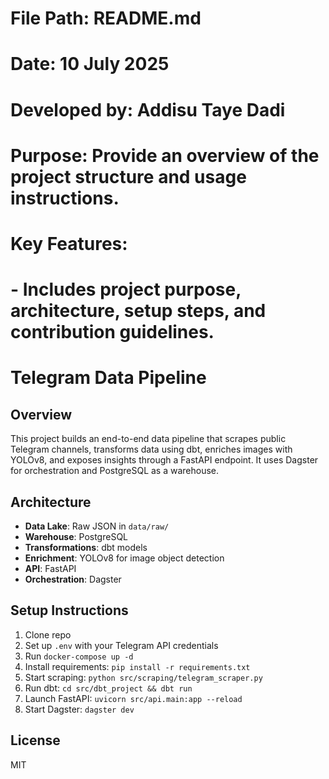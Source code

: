 # File Path: README.md
# Date: 10 July 2025
# Developed by: Addisu Taye Dadi
# Purpose: Provide an overview of the project structure and usage instructions.
# Key Features:
# - Includes project purpose, architecture, setup steps, and contribution guidelines.

# Telegram Data Pipeline

## Overview

This project builds an end-to-end data pipeline that scrapes public Telegram channels, transforms data using dbt, enriches images with YOLOv8, and exposes insights through a FastAPI endpoint. It uses Dagster for orchestration and PostgreSQL as a warehouse.

## Architecture

- **Data Lake**: Raw JSON in `data/raw/`
- **Warehouse**: PostgreSQL
- **Transformations**: dbt models
- **Enrichment**: YOLOv8 for image object detection
- **API**: FastAPI
- **Orchestration**: Dagster

## Setup Instructions

1. Clone repo
2. Set up `.env` with your Telegram API credentials
3. Run `docker-compose up -d`
4. Install requirements: `pip install -r requirements.txt`
5. Start scraping: `python src/scraping/telegram_scraper.py`
6. Run dbt: `cd src/dbt_project && dbt run`
7. Launch FastAPI: `uvicorn src/api.main:app --reload`
8. Start Dagster: `dagster dev`

## License

MIT